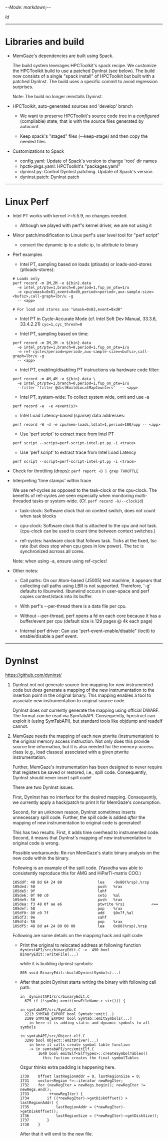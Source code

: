-*-Mode: markdown;-*-

$Id$

-----------------------------------------------------------------------------
Libraries and build
=============================================================================

- MemGaze's dependencies are built using Spack.

  The build system leverages HPCToolkit's spack recipe. We customize
  the HPCToolkit build to use a patched DynInst (see below). The build
  now consists of a single "spack install" of HPCToolkit but built
  with a patched DynInst. The build uses a specific commit to avoid
  regression surprises.
  
  Note: The build no longer reinstalls Dyninst.


- HPCToolkit, auto-generated sources and 'develop' branch

  - We want to preserve HPCToolkit's source code tree in a
    *configured* (compilable) state, that is with the source files
    generated by autoconf.

  - Keep spack's "staged" files (--keep-stage) and then copy the needed files


- Customizations to Spack

  - config.yaml:     Update of Spack's version to change 'root' dir names
  - hpctk-pkgs.yaml: HPCToolkit's "packages.yaml"
  - dyninst.py:      Control DynInst patching. Update of Spack's version.
  - dyninst.patch:   DynInst patch


-----------------------------------------------------------------------------
Linux Perf
=============================================================================

- Intel PT works with kernel >=5.5.9, no changes needed.
  - Although we played with perf's kernel driver, we are not using it
    
- Minor patch/modification to Linux perf's user level tool for "perf script"
  - convert the dynamic ip to a static ip, to attribute to binary

- Perf examples

  - Intel PT, sampling based on loads (ptloads) or loads-and-stores
    (ptloads-stores):
  ```
  # Loads only
  perf record -m 2M,2M -o ${bin}.data
    -e intel_pt/ptw=1,branch=0,period=1,fup_on_ptw=1/u
    -e cpu/umask=0x81,event=0xd0,period=<period>,aux-sample-size=<bufsz>,call-graph=lbr/u -g
    -- <app>
    
  # For load and stores use "umask=0x83,event=0xd0"
  ```

  - Intel PT in Cycle-Accurate Mode (cf. Intel Soft Dev Manual,
    33.3.6, 33.4.2.21)
    `cyc=1,cyc_thresh=0`

  - Intel PT, sampling based on time:
  ```
  perf record -m 2M,2M -o ${bin}.data
    -e intel_pt/ptw=1,branch=0,period=1,fup_on_ptw=1/u
    -e ref-cycles/period=<period>,aux-sample-size=<bufsz>,call-graph=lbr/u -g 
    -- <app>
  ```

  - Intel PT, enabling/disabling PT instructions via hardware code filter:
  ```
  perf record -m 4M,4M -o ${bin}.data \
    -e intel_pt/ptw=1,branch=0,period=1,fup_on_ptw=1/u
    --filter 'filter @distBuildLocalMapCounters'  -- <app>
  ```

  - Intel PT, system-wide: To collect system wide, omit <app> and use -a
  ```
  perf record -a  -e <event(s)>
  ```


  - Intel Load Latency-based (sparse) data addresses:
  ```
  perf record -W -d -e cpu/mem-loads,ldlat=1,period=100/upp -- <app>
  ```


  - Use 'perf script' to extract trace from Intel PT
  ```
  perf script --script=perf-script-intel-pt.py -i <trace>
  ```
  
  - Use 'perf script' to extract trace from Intel Load Latency
  ```
  perf script --script=perf-script-intel-pt.py -i <trace>
  ```


- Check for throttling (drops):
  `perf report -D | grep THROTTLE`


- Interpreting 'time stamps' within trace

  We use ref-cycles as opposed to the task-clock or the cpu-clock. The
  benefits of ref-cycles are seen especially when monitoring
  multi-threaded tasks or system-wide. (Cf. `perf record -k/--clockid`)

  - task-clock: Software clock that on context switch, does not count
    when task blocks

  - cpu-clock: Software clock that is attached to the cpu and not
    task. (cpu-clock can be used to count time between context
    switches.)
  
  - ref-cycles: hardware clock that follows task. Ticks at the fixed,
    tsc rate (but does stop when cpu goes in low power). The tsc is
    synchronized acrross all cores.
  
  Note: when using -a, ensure using ref-cycles!


- Other notes:

  - Call paths: On our Atom-based (J5005) test machine, it appears
    that collecting call paths using LBR is not supported. Therefore,
    '-g' defaults to libunwind. libunwind occurs in user-space and
    perf copies context/stack into its buffer.

  - With perf's --per-thread there is a data file per cpu.
   
  - Without --per-thread, perf opens a fd on each core because it has
    a buffer/event per cpu (default size is 129 pages @ 4k each page)
    
  - Internal perf driver: Can use 'perf-event-enable/disable" (ioctl)
    to enable/disable a perf event.


-----------------------------------------------------------------------------
DynInst
=============================================================================

https://github.com/dyninst/


1. DynInst not not generate source-line mapping for new instrumented
   code but *does* generate a mapping of the new instrumentation to
   the insertion point in the original binary. This mapping enables a
   tool to associate new instrumentation to original source code.
   
   DynInst does *not* currently generate the mapping using official
   DWARF. The format *can* be read via SymTabAPI. Consequently,
   hpcstruct can exploit it (using SymTabAPI), but standard tools like
   objdump and readelf cannot.


2. MemGaze needs the mapping of each new ptwrite (instrumentation) to
   the original memory access instruction. Not only does this provide
   source line information, but it is also needed for the
   memory-access class (e.g., load classes) associated with a given
   ptwrite instrumentation.

   Further, MemGaze's instrumentation has been designed to never
   require that registers be saved or restored, i.e., spill code.
   Consequently, DynInst should never insert spill code!

   There are two DynInst issues.

   First, DynInst has no interface for the desired mapping.
   Consequently, we currently apply a hack/patch to print it for
   MemGaze's consumption.
   
   Second, for an unknown reason, DynInst sometimes inserts
   unnecessary spill code. Further, the spill code is added *after*
   the mapping of new instrumentation to original code is generated!

   This has two results. First, it adds time overhead to instrumented
   code. Second, it means that DynInst's mapping of new
   instrumentation to original code is wrong.

   Possible workarounds: Re-run MemGaze's static binary analysis on
   the new code within the binary.

   Following is an example of the spill code. (Yasodha was able to
   consistently reproduce this for AMG and HiParTI-matrix COO.)
     ```
     105ddf: 48 8d 64 24 80                lea    -0x80(%rsp),%rsp
     105de4: 50                            push   %rax
     105de5: 9f                            lahf
     105de6: 0f 90 c0                      seto   %al
     105de9: 50                            push   %rax
     105dea: f3 48 0f ae e6                ptwrite %rsi            <==
     105def: 58                            pop    %rax
     105df0: 80 c0 7f                      add    $0x7f,%al
     105df3: 9e                            sahf
     105df4: 58                            pop    %rax
     105df5: 48 8d a4 24 80 00 00          lea    0x80(%rsp),%rsp
     ```

   Following are some details on the mapping hack and spill code:

   - Print the original to relocated address at following function 
       `dyninstAPI/src/binaryEdit.C ->  490 bool BinaryEdit::writeFile(...)`
  
     while it is building dyninst symbols:

       `805 void BinaryEdit::buildDyninstSymbols(...)`

   - After that point DynInst starts writing the binary with following call path:
       ```
       in  dyninstAPI/src/binaryEdit.C
         675 if (!symObj->emit(newFileName.c_str())) {

       in symtabAPI/src/Symtab.C
         2213 SYMTAB_EXPORT bool Symtab::emit(..)
         2199 SYMTAB_EXPORT bool Symtab::emitSymbols(...)
           in here it is adding static and dynamic symbols to all symbols

       in symtabAPI/src/Object-elf.C
         3290 bool Object::emitDriver(...)
           in here it calls create symbol table function
           -> in symtabAPI/src/emitElf.C
               1640 bool emitElf<ElfTypes>::createSymbolTables()
                 this fuction creates the final symbolTables 
       ```

     Ozgur thinks extra padding is happening here.
       ```
       1730    Offset lastRegionAddr = 0, lastRegionSize = 0;
       1731    vector<Region *>::iterator newRegIter;
       1732    for (newRegIter = newRegs.begin(); newRegIter != newRegs.end();
       1733         ++newRegIter) {
       1734        if ((*newRegIter)->getDiskOffset() > lastRegionAddr) {
       1735            lastRegionAddr = (*newRegIter)->getDiskOffset();
       1736            lastRegionSize = (*newRegIter)->getDiskSize();
       1737        }
       1738    }
       ```
     After that it will emit to the new file.
